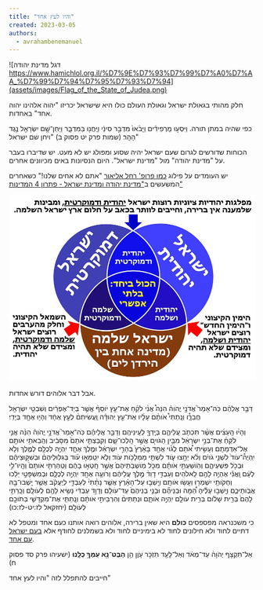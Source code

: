 ```yaml
---
title: "והיו לעץ אחד"
created: 2023-03-05
authors: 
  - avrahambenemanuel
---
```


![דגל מדינת יהודה https://www.hamichlol.org.il/%D7%9E%D7%93%D7%99%D7%A0%D7%AA_%D7%99%D7%94%D7%95%D7%93%D7%94](assets/images/Flag_of_the_State_of_Judea.png)

חלק מהותי בגאולת ישראל וגאולת העולם כולו היא שישראל יכריזו "יהוה אלהינו יהוה אחד" באחדות.

כפי שהיה במתן תורה. וַיִּסְע֣וּ מֵֽרְפִידִ֗ים וַיָּבֹ֨אוּ֙ מִדְבַּ֣ר סִינַ֔י וַיַּֽחֲנ֖וּ בַּמִּדְבָּ֑ר וַיִּֽחַן־שָׁ֥ם יִשְׂרָאֵ֖ל נֶ֥גֶד הָהָֽר׃ (שמות פרק יט פסוק ב) "ויחן שם ישראל"

הכוחות שדורשים לגרום שעם ישראל יהיה שסוע ומפולג יש לא מעט. יש שדיברו בעבר על "מדינת יהודה" מול "מדינת ישראל". היום הנסיונות באים מכיוונים אחרים.

יש העומדים על פילוג [כמו פרופ' רחל אליאור](https://www.facebook.com/elior.rachel) "אתם לא אחים שלנו!" כשאחרים המשעשים ב["מדינת יהודה ומדינת ישראל - פתרון 4 המדינות"](https://www.facebook.com/profile.php?id=100069386461788)

![which israel](assets/images/56835557_2083854085063749_2568892748023201792_n.jpg)

אבל דבר אלוהים דורש אחדות.

דַּבֵּ֣ר אֲלֵהֶ֗ם כֹּֽה־אָמַר֮ אֲדֹנָ֣י יֱהֹוִה֒ הִנֵּה֩ אֲנִ֨י לֹקֵ֜חַ אֶת־עֵ֤ץ יֹוסֵף֨ אֲשֶׁ֣ר בְּיַד־אֶפְרַ֔יִם וְשִׁבְטֵ֥י יִשְׂרָאֵ֖ל חֲבֵרָ֑֯ו וְנָֽתַתִּי֩ אֹותָ֨ם עָלָ֜יו אֶת־עֵ֣ץ יְהוּדָ֗ה וַֽעֲשִׂיתִם֨ לְעֵ֣ץ אֶחָ֔ד וְהָי֥וּ אֶחָ֖ד בְּיָדִֽי׃

וְהָי֨וּ הָֽעֵצִ֜ים אֲשֶׁ֨ר תִּכְתֹּ֧ב עֲלֵיהֶ֛ם בְּיָֽדְךָ֖ לְעֵֽינֵיהֶֽם׃ וְדַבֵּ֣ר אֲלֵיהֶ֗ם כֹּֽה־אָמַר֮ אֲדֹנָ֣י יֱהֹוִה֒ הִנֵּ֨ה אֲנִ֤י לֹקֵחַ֨ אֶת־בְּנֵ֣י יִשְׂרָאֵ֔ל מִבֵּ֥ין הַגֹּויִ֖ם אֲשֶׁ֣ר הָֽלְכוּ־שָׁ֑ם וְקִבַּצְתִּ֤י אֹתָם֙ מִסָּבִ֔יב וְהֵֽבֵאתִ֥י אֹותָ֖ם אֶל־אַדְמָתָֽם׃ וְעָשִׂ֣יתִי אֹ֠תָם לְגֹ֨וי אֶחָ֤ד בָּאָ֨רֶץ֙ בְּהָרֵ֣י יִשְׂרָאֵ֔ל וּמֶ֧לֶךְ אֶחָ֛ד יִֽהְיֶ֥ה לְכֻלָּ֖ם לְמֶ֑לֶךְ וְלֹ֤א יִֽהְיֻה֯־עֹוד֙ לִשְׁנֵ֣י גֹויִ֔ם וְלֹ֨א יֵחָ֥צוּ עֹ֛וד לִשְׁתֵּ֥י מַמְלָכֹ֖ות עֹֽוד׃ וְלֹ֧א יִֽטַּמְּא֣וּ עֹ֗וד בְּגִלּֽוּלֵיהֶם֨ וּבְשִׁקּ֣וּצֵיהֶ֔ם וּבְכֹ֖ל פִּשְׁעֵיהֶ֑ם וְהֹֽושַׁעְתִּ֣י אֹותָ֗ם מִכֹּ֤ל מֹֽושְׁבֹֽתֵיהֶם֙ אֲשֶׁ֣ר חָֽטְא֣וּ בָהֶ֔ם וְטִֽהַרְתִּ֤י אֹותָם֙ וְהָֽיוּ־לִ֣י לְעָ֔ם וַֽאֲנִ֕י אֶהְיֶ֥ה לָהֶ֖ם לֵֽאלֹהִֽים׃ וְעַבְדִּ֤י דָוִד֨ מֶ֣לֶךְ עֲלֵיהֶ֔ם וְרֹועֶ֥ה אֶחָ֖ד יִֽהְיֶ֣ה לְכֻלָּ֑ם וּבְמִשְׁפָּטַ֣י יֵלֵ֔כוּ וְחֻקֹּותַ֥י יִשְׁמְר֖וּ וְעָשׂ֥וּ אֹותָֽם׃ וְיָֽשְׁב֣וּ עַל־הָאָ֗רֶץ אֲשֶׁ֤ר נָתַ֨תִּי֨ לְעַבְדִּ֣י לְיַֽעֲקֹ֔ב אֲשֶׁ֥ר יָֽשְׁבוּ־בָ֖הּ אֲבֹֽותֵיכֶ֑ם וְיָֽשְׁב֣וּ עָלֶ֡יהָ הֵ֠מָּה וּבְנֵיהֶ֞ם וּבְנֵ֤י בְנֵיהֶם֙ עַד־עֹולָ֔ם וְדָוִ֣ד עַבְדִּ֔י נָשִׂ֥יא לָהֶ֖ם לְעֹולָֽם׃ וְכָֽרַתִּ֤י לָהֶם֙ בְּרִ֣ית שָׁלֹ֔ום בְּרִ֥ית עֹולָ֖ם יִֽהְיֶ֣ה אֹותָ֑ם וּנְתַתִּים֨ וְהִרְבֵּיתִ֣י אֹותָ֔ם וְנָֽתַתִּ֧י אֶת־מִקְדָּשִׁ֛י בְּתֹוכָ֖ם לְעֹולָֽם׃ (יחזקאל לז:יט-לז:כו)

כי משכנראה מפספסים **כולם** היא שאין ברירה, אלוהים רואה אותנו כעם אחד ומטפל לא דתיים לחוד ולא חילונים לחוד לא בימיניים לחוד ולא בשמלנים לחודף אלא [בעם ישראל עם אחד](https://www.facebook.com/amysraelamahad/).

אַל־תִּקְצֹ֤ף יְהֹוָה֨ עַד־מְאֹ֔ד וְאַל־לָעַ֖ד תִּזְכֹּ֣ר עָֺו֑ן הֵ֥ן **הַבֶּט־נָ֖א עַמְּךָ֥ כֻלָּֽנוּ**׃ (ישעיהו פרק סד פסוק ח)

חייבים להתפלל לזה "והיו לעץ אחד"
